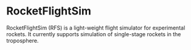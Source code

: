 # RocketFlightSim

RocketFlightSim (RFS) is a light-weight flight simulator for experimental rockets. It currently supports simulation of single-stage rockets in the troposphere. 